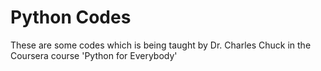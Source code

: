 # Python Codes 
These are some codes which is being taught by Dr. Charles Chuck in the Coursera course 'Python for Everybody'
